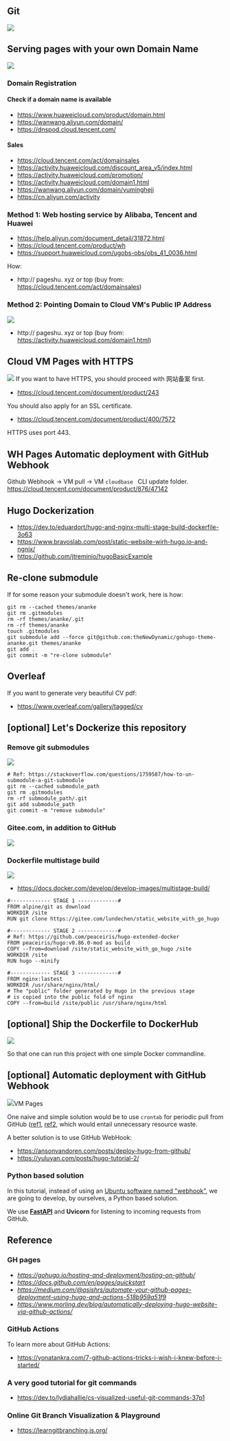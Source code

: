 ## Git

![](readme_img/fire.png)


## Serving  pages with your own Domain Name 

![](readme_img/domain.png)

### Domain Registration
#### Check if a domain name is available
- https://www.huaweicloud.com/product/domain.html
- https://wanwang.aliyun.com/domain/
- https://dnspod.cloud.tencent.com/


#### Sales
- https://cloud.tencent.com/act/domainsales
- https://activity.huaweicloud.com/discount_area_v5/index.html
- https://activity.huaweicloud.com/promotion/
- https://activity.huaweicloud.com/domain1.html
- https://wanwang.aliyun.com/domain/yumingheji
- https://cn.aliyun.com/activity

### Method 1: Web hosting service by Alibaba, Tencent and Huawei
- https://help.aliyun.com/document_detail/31872.html
- https://cloud.tencent.com/product/wh
- https://support.huaweicloud.com/ugobs-obs/obs_41_0036.html

How:
- http:// pageshu. xyz or top (buy from: https://cloud.tencent.com/act/domainsales)


###  Method 2: Pointing Domain to Cloud VM's Public IP Address
 
![](readme_img/point.png)

- http:// pageshu. xyz or top (buy from: https://activity.huaweicloud.com/domain1.html)


## Cloud VM Pages with HTTPS
![](readme_img/https.png)
If you want to have HTTPS, you should proceed with 网站备案 first.
- https://cloud.tencent.com/document/product/243

You should also apply for an SSL certificate.
- https://cloud.tencent.com/document/product/400/7572

HTTPS uses port 443.


## WH Pages Automatic deployment with GitHub Webhook 

Github Webhook -> VM pull -> VM ```cloudbase ``` CLI update folder. https://cloud.tencent.com/document/product/876/47142



## Hugo Dockerization 
- https://dev.to/eduardort/hugo-and-nginx-multi-stage-build-dockerfile-3o63
- https://www.bravoslab.com/post/static-website-wirh-hugo.io-and-ngnix/
- https://github.com/jtreminio/hugoBasicExample


## Re-clone submodule
If for some reason your submodule doesn't work, here is how:
```shell script
git rm --cached themes/ananke
git rm .gitmodules             
rm -rf themes/ananke/.git 
rm -rf themes/ananke
touch .gitmodules
git submodule add --force git@github.com:theNewDynamic/gohugo-theme-ananke.git themes/ananke
git add .
git commit -m "re-clone submodule"
```

## Overleaf
If you want to generate very beautiful CV pdf:
- https://www.overleaf.com/gallery/tagged/cv



##  [optional] Let's Dockerize this repository  

### Remove git submodules
![](readme_img/submodule.png)

```shell script
# Ref: https://stackoverflow.com/questions/1759587/how-to-un-submodule-a-git-submodule
git rm --cached submodule_path 
git rm .gitmodules             
rm -rf submodule_path/.git     
git add submodule_path         
git commit -m "remove submodule"
```

### Gitee.com, in addition to GitHub
![](readme_img/gitee.png)

### Dockerfile multistage build
![](readme_img/build.png)

- https://docs.docker.com/develop/develop-images/multistage-build/

```shell script
#------------- STAGE 1 -------------#
FROM alpine/git as download
WORKDIR /site
RUN git clone https://gitee.com/lundechen/static_website_with_go_hugo

#------------- STAGE 2 -------------#
# Ref: https://github.com/peaceiris/hugo-extended-docker
FROM peaceiris/hugo:v0.86.0-mod as build
COPY --from=download /site/static_website_with_go_hugo /site
WORKDIR /site
RUN hugo --minify

#------------- STAGE 3 -------------#
FROM nginx:lastest
WORKDIR /usr/share/nginx/html/
# The "public" folder generated by Hugo in the previous stage
# is copied into the public fold of nginx
COPY --from=build /site/public /usr/share/nginx/html
```


## [optional] Ship the Dockerfile to DockerHub   

![](readme_img/dockerhub.png)

So that one can run this project with one simple Docker commandline.


## [optional] Automatic deployment with GitHub Webhook 
![](readme_img/hooks.png)VM Pages 

One naive and simple solution would be to use ```crontab``` for periodic pull from GitHub ([ref1](https://dpursanov.medium.com/automatic-deploy-using-git-72ddbc1785cf), 
[ref2](https://stackoverflow.com/questions/4414140/git-auto-pull-using-cronjob), 
which would entail unnecessary resource waste.

A better solution is to use GitHub WebHook:

- https://ansonvandoren.com/posts/deploy-hugo-from-github/
- https://yuluyan.com/posts/hugo-tutorial-2/

### Python based solution

In this tutorial, instead of using an [Ubuntu software named "webhook"](https://github.com/adnanh/webhook),
we are going to develop, by ourselves, a Python based solution.

We use [**FastAPI**](https://testdriven.io/blog/moving-from-flask-to-fastapi) and **Uvicorn** for listening to incoming requests from GitHub.


## Reference

### GH pages

- *https://gohugo.io/hosting-and-deployment/hosting-on-github/*
- *https://docs.github.com/en/pages/quickstart*
- *https://medium.com/@asishrs/automate-your-github-pages-deployment-using-hugo-and-actions-518b959a51f9*
- *https://www.morling.dev/blog/automatically-deploying-hugo-website-via-github-actions/*


### GitHub Actions
To learn more about GitHub Actions:
- https://yonatankra.com/7-github-actions-tricks-i-wish-i-knew-before-i-started/

### A very good tutorial for git commands

- https://dev.to/lydiahallie/cs-visualized-useful-git-commands-37p1

### Online Git Branch Visualization & Playground
- https://learngitbranching.js.org/